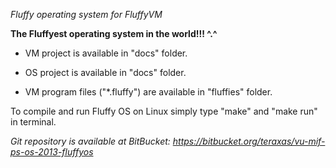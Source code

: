 *Fluffy operating system for FluffyVM*

**The Fluffyest operating system in the world!!! ^.^**

* VM project is available in "docs" folder.

* OS project is available in "docs" folder.

* VM program files ("*.fluffy") are available in "fluffies" folder.

To compile and run Fluffy OS on Linux simply type "make" and "make run" in terminal.

*Git repository is available at BitBucket: https://bitbucket.org/teraxas/vu-mif-ps-os-2013-fluffyos*


